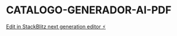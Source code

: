 # CATALOGO-GENERADOR-AI-PDF

[Edit in StackBlitz next generation editor ⚡️](https://stackblitz.com/~/github.com/LWDC2024/CATALOGO-GENERADOR-AI-PDF)